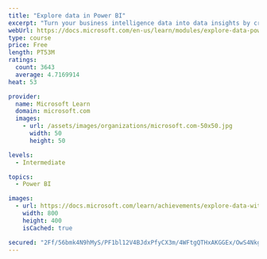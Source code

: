 ```yaml
---
title: "Explore data in Power BI"
excerpt: "Turn your business intelligence data into data insights by creating and configuring Power BI dashboards."
webUrl: https://docs.microsoft.com/en-us/learn/modules/explore-data-power-bi/
type: course
price: Free
length: PT53M
ratings:
  count: 3643
  average: 4.7169914
heat: 53

provider:
  name: Microsoft Learn
  domain: microsoft.com
  images:
    - url: /assets/images/organizations/microsoft.com-50x50.jpg
      width: 50
      height: 50

levels:
  - Intermediate

topics:
  - Power BI

images:
  - url: https://docs.microsoft.com/learn/achievements/explore-data-with-power-bi-desktop-social.png
    width: 800
    height: 400
    isCached: true

secured: "2Ff/56bmk4N9hMyS/PF1bl12V4BJdxPfyCX3m/4WFtgQTHxAKGGEx/OwS4Nkg4y1i+W3I3T51xBGtx/BakF0OBDQ0Rgj4IlIjQRabKLsl7/YIumQ1vKEvUe1xuZKr/toYDkV039Fp0CnBc7Q/64L4lkSzXFsHL365o+k6XLrB6QRSsyMC2kQMDNthGlQmUbe6Th0Yhnqmgt7VmlX/TVrOy6jI0q+MUOv3nHi5DH8ki8FYb+qQ71Kt7pISuk1V4AY+c4nOIJAe/nqDQrBo6+DtRu3htUYtn9Ms7Ul2cLWe9tnxnaWLkGB4+UlhCSxDOpEs9pVlXldNAk1VpQtbnFkWJrv29UDl8iLuase4617IU6ckpnauwVGfWlhvjgjJgTv0Ym4uheMi44ueYZ5kPjh6gO3LoXOJfgdwxKNbDoBfHQ=;6li7GSaUOGQHhS0GF8920A=="
---
```


